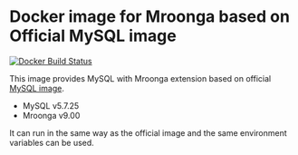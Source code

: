 # Docker image for Mroonga based on Official MySQL image

[![Docker Build Status](https://img.shields.io/docker/build/iquiw/mroonga-on-mysql.svg)](https://hub.docker.com/r/iquiw/mroonga-on-mysql/)

This image provides MySQL with Mroonga extension based on
official [MySQL image](https://hub.docker.com/_/mysql/).

* MySQL v5.7.25
* Mroonga v9.00

It can run in the same way as the official image and the same environment
variables can be used.
